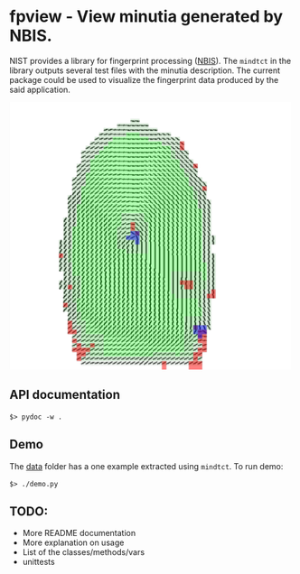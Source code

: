 # fpview - View minutia generated by NBIS.

NIST provides a library for fingerprint processing ([NBIS](http://www.nist.gov/itl/iad/ig/nbis.cfm)). 
The `mindtct` in the library outputs several test files with the minutia description. The current package
could be used to visualize the fingerprint data produced by the said application.

<img src="demo.png" alt="Drawing" width="500"/>

## API documentation

```
$> pydoc -w .
```

## Demo

The [data](/fpview/tests/data) folder has a one example extracted using `mindtct`. To run demo:
```
$> ./demo.py
```

## TODO:

- More README documentation
- More explanation on usage
- List of the classes/methods/vars
- unittests

